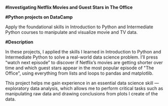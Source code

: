 **#Investigating Netflix Movies and Guest Stars in The Office**

**#Python projects on DataCamp**

Apply the foundational skills in Introduction to Python and Intermediate Python courses to manipulate and visualize movie and TV data.

**#Description**

In these projects, I applied the skills I learned in Introduction to Python and Intermediate Python to solve a real-world data science problem. I’ll press “watch next episode” to discover if Netflix’s movies are getting shorter over time and which guest stars appear in the most popular episode of "The Office", using everything from lists and loops to pandas and matplotlib.

This project helps me gain experience in an essential data science skill — exploratory data analysis, which allows me to perform critical tasks such as manipulating raw data and drawing conclusions from plots I create of the data.
